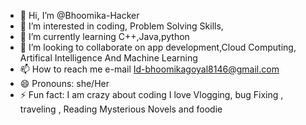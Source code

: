 - 👋 Hi, I’m @Bhoomika-Hacker
- 👀 I’m interested in coding, Problem Solving Skills,
- 🌱 I’m currently learning C++,Java,python
- 💞️ I’m looking to collaborate on app development,Cloud Computing, Artifical Intelligence And Machine Learning
- 📫 How to reach me e-mail Id-bhoomikagoyal8146@gmail.com
- 😄 Pronouns: she/Her
- ⚡ Fun fact: I am crazy about coding I love Vlogging, bug Fixing , traveling , Reading Mysterious Novels and foodie 

<!--
Bhoomika-Hacker/Bhoomika-Hacker is a ✨ special ✨ repository because its `README.md` (this file) appears on your GitHub profile.
You can click the Preview link to take a look at your changes.
--->
